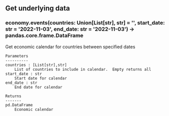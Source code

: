 ## Get underlying data 
### economy.events(countries: Union[List[str], str] = '', start_date: str = '2022-11-03', end_date: str = '2022-11-03') -> pandas.core.frame.DataFrame

Get economic calendar for countries between specified dates

    Parameters
    ----------
    countries : [List[str],str]
        List of countries to include in calendar.  Empty returns all
    start_date : str
        Start date for calendar
    end_date : str
        End date for calendar

    Returns
    -------
    pd.DataFrame
        Economic calendar
